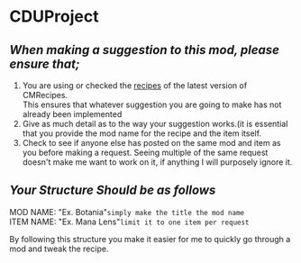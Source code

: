 # **CDUProject**

## _When making a suggestion to this mod, please ensure that;_  
1. You are using or checked the [recipes](https://github.com/TheBytro/CMRecipes/tree/master/src/main/resources/data/cmrecipes/recipes) of the latest version of CMRecipes.  
  This ensures that whatever suggestion you are going to make has not already been implemented
2. Give as much detail as to the way your suggestion works.(it is essential that you provide the mod name for the recipe and the item itself.  
3. Check to see if anyone else has posted on the same mod and item as you before making a request. Seeing multiple of the same request doesn't make me want to work on it, if anything I will purposely ignore it.

## _Your Structure Should be as follows_
MOD NAME: "Ex. Botania"```simply make the title the mod name```  
ITEM NAME: "Ex. Mana Lens"```limit it to one item per request``` 
  
By following this structure you make it easier for me to quickly go through a mod and tweak the recipe.
